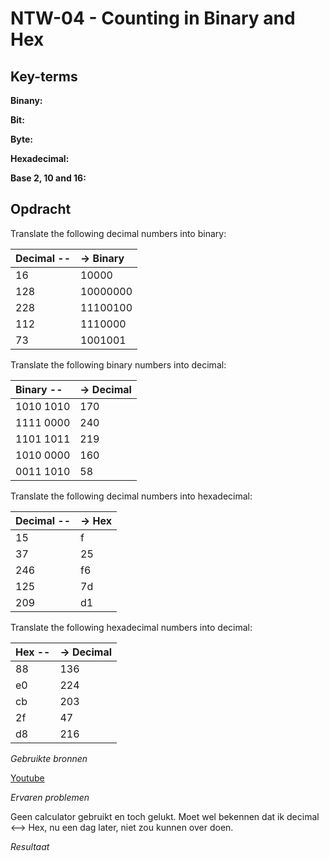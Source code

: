 **NTW-04 - Counting in Binary and Hex**
===

**Key-terms**
---

**Binany:**

**Bit:**

**Byte:**

**Hexadecimal:**

**Base 2, 10 and 16:**


**Opdracht**
---

Translate the following decimal numbers into binary:

| Decimal -- | -> Binary |
|:------- | :----- |
|16    | 10000  |
|128 | 10000000|
|228| 11100100|
|112|1110000|
|73 | 1001001|

Translate the following binary numbers into decimal:

|Binary -- | -> Decimal|
|:---| :---|
| 1010 1010 |170|
|1111 0000|240|
|1101 1011 |219|
|1010 0000 |160|
|0011 1010 | 58|

Translate the following decimal numbers into hexadecimal:

|Decimal -- | -> Hex |
|:---|:---|
|15|f|
|37|25|
|246|f6|
|125|7d|
|209|d1|

Translate the following hexadecimal numbers into decimal:

| Hex -- | -> Decimal |
|:---|:---|
|88|136|
|e0|224|
|cb|203
|2f|47|
|d8|216|


*Gebruikte bronnen*

[Youtube](https://www.youtube.com/watch?v=J3ekb5JnX8Y&t=291s)

*Ervaren problemen*

Geen calculator gebruikt en toch gelukt. Moet wel bekennen dat ik decimal <--> Hex, nu een dag later, niet zou kunnen over doen.

*Resultaat*




